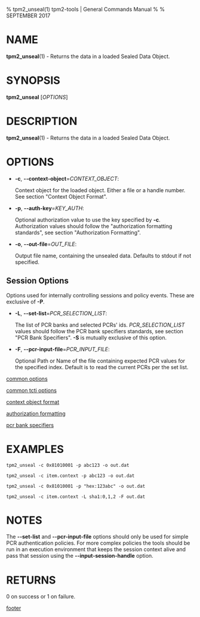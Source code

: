 % tpm2_unseal(1) tpm2-tools | General Commands Manual
%
% SEPTEMBER 2017

# NAME

**tpm2_unseal**(1) - Returns the data in a loaded Sealed Data Object.

# SYNOPSIS

**tpm2_unseal** [*OPTIONS*]

# DESCRIPTION

**tpm2_unseal**(1) - Returns the data in a loaded Sealed Data Object.

# OPTIONS

  * **-c**, **\--context-object**=_CONTEXT\_OBJECT_:

    Context object for the loaded object. Either a file or a handle number.
    See section "Context Object Format".

  * **-p**, **\--auth-key**=_KEY\_AUTH_:

    Optional authorization value to use the key specified by **-c**.
    Authorization values should follow the "authorization formatting standards",
    see section "Authorization Formatting".

  * **-o**, **\--out-file**=_OUT\_FILE_:

    Output file name, containing the unsealed data. Defaults to stdout if not specified.

## Session Options

  Options used for internally controlling sessions and policy events. These
  are exclusive of **-P**.

  * **-L**, **\--set-list**=_PCR\_SELECTION\_LIST_:

    The list of PCR banks and selected PCRs' ids.
    _PCR\_SELECTION\_LIST_ values should follow the
    PCR bank specifiers standards, see section "PCR Bank Specifiers".
    **-S** is mutually exclusive of this option.

  * **-F**, **\--pcr-input-file**=_PCR\_INPUT\_FILE_:

    Optional Path or Name of the file containing expected PCR values for the specified index.
    Default is to read the current PCRs per the set list.

[common options](common/options.md)

[common tcti options](common/tcti.md)

[context object format](common/ctxobj.md)

[authorization formatting](common/authorizations.md)

[pcr bank specifiers](common/pcr.md)

# EXAMPLES

```
tpm2_unseal -c 0x81010001 -p abc123 -o out.dat

tpm2_unseal -c item.context -p abc123 -o out.dat

tpm2_unseal -c 0x81010001 -p "hex:123abc" -o out.dat

tpm2_unseal -c item.context -L sha1:0,1,2 -F out.dat
```

# NOTES

The **\--set-list** and **\--pcr-input-file** options should only be
used for simple PCR authentication policies. For more complex policies the
tools should be run in an execution environment that keeps the session context
alive and pass that session using the **\--input-session-handle** option.

# RETURNS

0 on success or 1 on failure.

[footer](common/footer.md)
